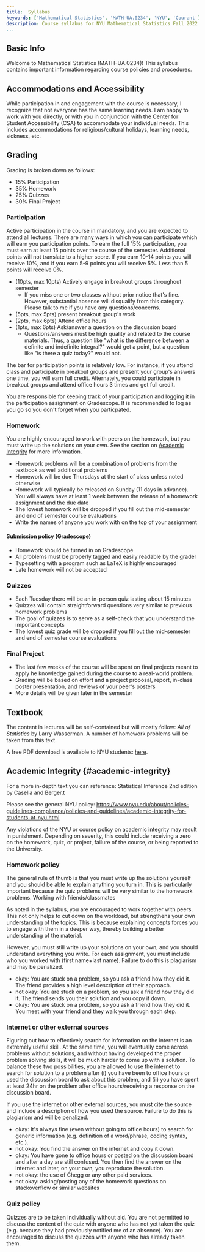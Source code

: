 ```yaml
---
title:  Syllabus
keywords: ['Mathematical Statistics', 'MATH-UA.0234', 'NYU', 'Courant']
description: Course syllabus for NYU Mathematical Statistics Fall 2022
...
```


## Basic Info

Welcome to Mathematical Statistics (MATH-UA.0234)!
This syllabus contains important information regarding course policies and procedures.


## Accommodations and Accessibility

While participation in and engagement with the course is necessary, I recognize that not everyone has the same learning needs. I am happy to work with you directly, or with you in conjunction with the Center for Student Accessibility (CSA) to accommodate your individual needs. This includes accommodations for religious/cultural holidays, learning needs, sickness, etc.

## Grading

Grading is broken down as follows:

- 15% Participation
- 35% Homework
- 25% Quizzes
- 30% Final Project


### Participation

Active participation in the course in mandatory, and you are expected to attend all lectures. There are many ways in which you can participate which will earn you participation points. To earn the full 15% participation, you must earn at least 15 points over the course of the semester. Additional points will not translate to a higher score. If you earn 10-14 points you will receive 10%, and if you earn 5-9 points you will receive 5%. Less than 5 points will receive 0%.

- (10pts, max 10pts) Actively engage in breakout groups throughout semester
	- If you miss one or two classes without prior notice that's fine. However, substantial absense will disqualify from this category. Please talk to me if you have any questions/concerns.
- (5pts, max 5pts) present breakout group's work
- (2pts, max 6pts) Attend office hours
- (1pts, max 6pts) Ask/answer a question on the discussion board
	- Questions/answers must be high quality and related to the course materials. Thus, a question like "what is the difference between a definite and indefinite integral?" would get a point, but a question like "is there a quiz today?" would not.

The bar for participation points is relatively low. For instance, if you attend class and participate in breakout groups and present your group's answers one time, you will earn full credit. Alternately, you could participate in breakout groups and attend office hours 3 times and get full credit. 

You are responsible for keeping track of your participation and logging it in the participation assignment on Gradescope. It is recommended to log as you go so you don't forget when you particpated.


### Homework

You are highly encouraged to work with peers on the homework, but you must write up the solutions on your own. See the section on [Academic Integrity](#academic-integrity) for more information.

- Homework problems will be a combination of problems from the textbook as well additional problems
- Homework will be due Thursdays at the start of class unless noted otherwise
- Homework will typically be released on Sunday (11 days in advance). You will always have at least 1 week between the release of a homework assignment and the due date
- The lowest homework will be dropped if you fill out the mid-semester and end of semester course evaluations
- Write the names of anyone you work with on the top of your assignment


#### Submission policy (Gradescope)

- Homework should be turned in on Gradescope
- All problems must be properly tagged and easily readable by the grader
- Typesetting with a program such as LaTeX is highly encouraged
- Late homework will not be accepted


### Quizzes

- Each Tuesday there will be an in-person quiz lasting about 15 minutes
- Quizzes will contain straightforward questions very similar to previous homework problems
- The goal of quizzes is to serve as a self-check that you understand the important concepts
- The lowest quiz grade will be dropped if you fill out the mid-semester and end of semester course evaluations


### Final Project

- The last few weeks of the course will be spent on final projects meant to apply he knowledge gained during the course to a real-world problem.
- Grading will be based on effort and a project proposal, report, in-class poster presentation, and reviews of your peer's posters
- More details will be given later in the semester


## Textbook

The content in lectures will be self-contained but will mostly follow: *All of Statistics* by Larry Wasserman. A number of homework problems will be taken from this text.

A free PDF download is available to NYU students: [here](https://link.springer.com/book/10.1007/978-0-387-21736-9).


## Academic Integrity {#academic-integrity}

For a more in-depth text you can reference: Statistical Inference 2nd edition by Casella and Berger.t


Please see the general NYU policy: https://www.nyu.edu/about/policies-guidelines-compliance/policies-and-guidelines/academic-integrity-for-students-at-nyu.html

Any violations of the NYU or course policy on academic integrity may result in punishment. Depending on severity, this could include receiving a zero on the homework, quiz, or project, failure of the course, or being reported to the University.

### Homework policy

The general rule of thumb is that you must write up the solutions yourself and you should be able to explain anything you turn in. This is particularly important because the quiz problems will be very similar to the homework problems.
Working with friends/classmates

As noted in the syllabus, you are encouraged to work together with peers. This not only helps to cut down on the workload, but strengthens your own understanding of the topics. This is because explaining concepts forces you to engage with them in a deeper way, thereby building a better understanding of the material.

However, you must still write up your solutions on your own, and you should understand everything you write. For each assignment, you must include who you worked with (first name+last name). Failure to do this is plagiarism and may be penalized.

- <span class="syllabus-ok">okay</span>: You are stuck on a problem, so you ask a friend how they did it. The friend provides a high level description of their approach.
- <span class="syllabus-notok">not okay</span>: You are stuck on a problem, so you ask a friend how they did it. The friend sends you their solution and you copy it down.
- <span class="syllabus-ok">okay</span>: You are stuck on a problem, so you ask a friend how they did it. You meet with your friend and they walk you through each step.

### Internet or other external sources

Figuring out how to effectively search for information on the internet is an extremely useful skill. At the same time, you will eventually come across problems without solutions, and without having developed the proper problem solving skills, it will be much harder to come up with a solution. To balance these two possibilities, you are allowed to use the internet to search for solution to a problem after (i) you have been to office hours or used the discussion board to ask about this problem, and (ii) you have spent at least 24hr on the problem after office hours/receiving a response on the discussion board.

If you use the internet or other external sources, you must cite the source and include a description of how you used the source. Failure to do this is plagiarism and will be penalized.

- <span class="syllabus-ok">okay</span>: It's always fine (even without going to office hours) to search for generic information (e.g. definition of a word/phrase, coding syntax, etc.).
- <span class="syllabus-notok">not okay</span>: You find the answer on the internet and copy it down.
- <span class="syllabus-ok">okay</span>: You have gone to office hours or posted on the discussion board and after a day are still confused. You then find the answer on the internet and later, on your own, you reproduce the solution.
- <span class="syllabus-notok">not okay</span>: the use of Chegg or any other paid services.
- <span class="syllabus-notok">not okay</span>: asking/posting any of the homework questions on stackoverflow or similar websites

### Quiz policy

Quizzes are to be taken individually without aid. You are not permitted to discuss the content of the quiz with anyone who has not yet taken the quiz (e.g. because they had previously notified me of an absence). You are encouraged to discuss the quizzes with anyone who has already taken them.

